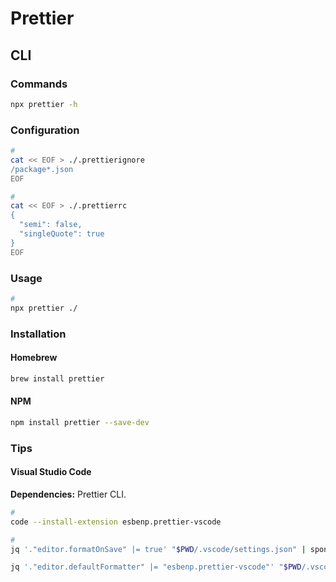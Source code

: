 # Prettier

<!--
"format": "prettier --write src",
-->

## CLI

### Commands

```sh
npx prettier -h
```

### Configuration

```sh
#
cat << EOF > ./.prettierignore
/package*.json
EOF

#
cat << EOF > ./.prettierrc
{
  "semi": false,
  "singleQuote": true
}
EOF
```

### Usage

```sh
#
npx prettier ./
```

### Installation

#### Homebrew

```sh
brew install prettier
```

#### NPM

```sh
npm install prettier --save-dev
```

### Tips

#### Visual Studio Code

**Dependencies:** Prettier CLI.

```sh
#
code --install-extension esbenp.prettier-vscode

#
jq '."editor.formatOnSave" |= true' "$PWD/.vscode/settings.json" | sponge "$PWD/.vscode/settings.json"

jq '."editor.defaultFormatter" |= "esbenp.prettier-vscode"' "$PWD/.vscode/settings.json" | sponge "$PWD/.vscode/settings.json"
```

<!--
"format": "prettier --write \"src/**/*.ts\" \"test/**/*.ts\"",
-->

<!-- prettier-ignore -->
<!-- prettier-ignore -->
<!-- markdownlint-disable MD010 -->
